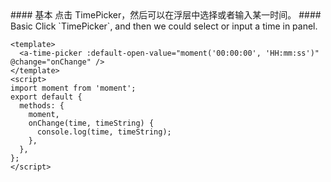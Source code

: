 <cn>
#### 基本
点击 TimePicker，然后可以在浮层中选择或者输入某一时间。
</cn>

<us>
#### Basic
Click `TimePicker`, and then we could select or input a time in panel.
</us>

```vue
<template>
  <a-time-picker :default-open-value="moment('00:00:00', 'HH:mm:ss')" @change="onChange" />
</template>
<script>
import moment from 'moment';
export default {
  methods: {
    moment,
    onChange(time, timeString) {
      console.log(time, timeString);
    },
  },
};
</script>
```
